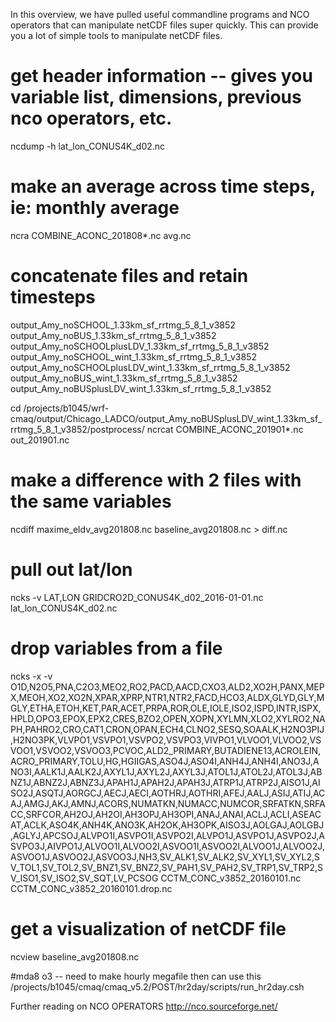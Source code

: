 In this overview, we have pulled useful commandline programs and NCO operators that can manipulate netCDF files super quickly. This can provide you a lot of simple tools to manipulate netCDF files. 

# get header information -- gives you variable list, dimensions, previous nco operators, etc.
ncdump -h lat_lon_CONUS4K_d02.nc

# make an average across time steps, ie: monthly average
ncra COMBINE_ACONC_201808*.nc avg.nc

# concatenate files and retain timesteps
output_Amy_noSCHOOL_1.33km_sf_rrtmg_5_8_1_v3852
output_Amy_noBUS_1.33km_sf_rrtmg_5_8_1_v3852
output_Amy_noSCHOOLplusLDV_1.33km_sf_rrtmg_5_8_1_v3852
output_Amy_noSCHOOL_wint_1.33km_sf_rrtmg_5_8_1_v3852
output_Amy_noSCHOOLplusLDV_wint_1.33km_sf_rrtmg_5_8_1_v3852
output_Amy_noBUS_wint_1.33km_sf_rrtmg_5_8_1_v3852
output_Amy_noBUSplusLDV_wint_1.33km_sf_rrtmg_5_8_1_v3852

cd /projects/b1045/wrf-cmaq/output/Chicago_LADCO/output_Amy_noBUSplusLDV_wint_1.33km_sf_rrtmg_5_8_1_v3852/postprocess/
ncrcat COMBINE_ACONC_201901*.nc out_201901.nc

# make a difference with 2 files with the same variables
ncdiff maxime_eldv_avg201808.nc baseline_avg201808.nc > diff.nc

# pull out lat/lon
ncks -v LAT,LON GRIDCRO2D_CONUS4K_d02_2016-01-01.nc lat_lon_CONUS4K_d02.nc

# drop variables from a file
ncks -x -v O1D,N2O5,PNA,C2O3,MEO2,RO2,PACD,AACD,CXO3,ALD2,XO2H,PANX,MEPX,MEOH,XO2,XO2N,XPAR,XPRP,NTR1,NTR2,FACD,HCO3,ALDX,GLYD,GLY,MGLY,ETHA,ETOH,KET,PAR,ACET,PRPA,ROR,OLE,IOLE,ISO2,ISPD,INTR,ISPX,HPLD,OPO3,EPOX,EPX2,CRES,BZO2,OPEN,XOPN,XYLMN,XLO2,XYLRO2,NAPH,PAHRO2,CRO,CAT1,CRON,OPAN,ECH4,CLNO2,SESQ,SOAALK,H2NO3PIJ,H2NO3PK,VLVPO1,VSVPO1,VSVPO2,VSVPO3,VIVPO1,VLVOO1,VLVOO2,VSVOO1,VSVOO2,VSVOO3,PCVOC,ALD2_PRIMARY,BUTADIENE13,ACROLEIN,ACRO_PRIMARY,TOLU,HG,HGIIGAS,ASO4J,ASO4I,ANH4J,ANH4I,ANO3J,ANO3I,AALK1J,AALK2J,AXYL1J,AXYL2J,AXYL3J,ATOL1J,ATOL2J,ATOL3J,ABNZ1J,ABNZ2J,ABNZ3J,APAH1J,APAH2J,APAH3J,ATRP1J,ATRP2J,AISO1J,AISO2J,ASQTJ,AORGCJ,AECJ,AECI,AOTHRJ,AOTHRI,AFEJ,AALJ,ASIJ,ATIJ,ACAJ,AMGJ,AKJ,AMNJ,ACORS,NUMATKN,NUMACC,NUMCOR,SRFATKN,SRFACC,SRFCOR,AH2OJ,AH2OI,AH3OPJ,AH3OPI,ANAJ,ANAI,ACLJ,ACLI,ASEACAT,ACLK,ASO4K,ANH4K,ANO3K,AH2OK,AH3OPK,AISO3J,AOLGAJ,AOLGBJ,AGLYJ,APCSOJ,ALVPO1I,ASVPO1I,ASVPO2I,ALVPO1J,ASVPO1J,ASVPO2J,ASVPO3J,AIVPO1J,ALVOO1I,ALVOO2I,ASVOO1I,ASVOO2I,ALVOO1J,ALVOO2J,ASVOO1J,ASVOO2J,ASVOO3J,NH3,SV_ALK1,SV_ALK2,SV_XYL1,SV_XYL2,SV_TOL1,SV_TOL2,SV_BNZ1,SV_BNZ2,SV_PAH1,SV_PAH2,SV_TRP1,SV_TRP2,SV_ISO1,SV_ISO2,SV_SQT,LV_PCSOG CCTM_CONC_v3852_20160101.nc CCTM_CONC_v3852_20160101.drop.nc

# get a visualization of netCDF file
ncview baseline_avg201808.nc

#mda8 o3 -- need to make hourly megafile then can use this
/projects/b1045/cmaq/cmaq_v5.2/POST/hr2day/scripts/run_hr2day.csh

Further reading on NCO OPERATORS
http://nco.sourceforge.net/

